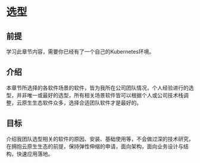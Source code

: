 # 选型

## 前提

学习此章节内容，需要你已经有了一个自己的Kubernetes环境。

## 介绍

本章节所选择的各软件场景的软件，皆为我所在公司团队情况，个人经验进行的选型，并非唯一或最好的选型，所有相关场景软件皆可以根据个人或公司技术栈调整，云原生生态软件众多，选择合适团队软件才是最好的。

## 目标

介绍我团队选型相关的软件的原因、安装、基础使用等，不会做过深的技术研究，在拥抱云原生生态的前提，保持弹性伸缩的申请，面向架构，面向业务设计与结构，快速应用落地。